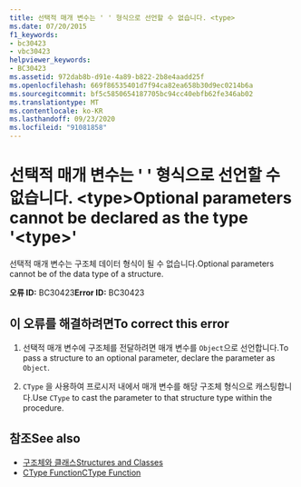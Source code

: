 ```yaml
---
title: 선택적 매개 변수는 ' ' 형식으로 선언할 수 없습니다. <type>
ms.date: 07/20/2015
f1_keywords:
- bc30423
- vbc30423
helpviewer_keywords:
- BC30423
ms.assetid: 972dab8b-d91e-4a89-b822-2b8e4aadd25f
ms.openlocfilehash: 669f86535401d7f94ca82ea658b30d9ec0214b6a
ms.sourcegitcommit: bf5c5850654187705bc94cc40ebfb62fe346ab02
ms.translationtype: MT
ms.contentlocale: ko-KR
ms.lasthandoff: 09/23/2020
ms.locfileid: "91081858"
---
```

# <a name="optional-parameters-cannot-be-declared-as-the-type-type"></a><span data-ttu-id="d28ec-102">선택적 매개 변수는 ' ' 형식으로 선언할 수 없습니다. \<type></span><span class="sxs-lookup"><span data-stu-id="d28ec-102">Optional parameters cannot be declared as the type '\<type>'</span></span>

<span data-ttu-id="d28ec-103">선택적 매개 변수는 구조체 데이터 형식이 될 수 없습니다.</span><span class="sxs-lookup"><span data-stu-id="d28ec-103">Optional parameters cannot be of the data type of a structure.</span></span>  
  
 <span data-ttu-id="d28ec-104">**오류 ID:** BC30423</span><span class="sxs-lookup"><span data-stu-id="d28ec-104">**Error ID:** BC30423</span></span>  
  
## <a name="to-correct-this-error"></a><span data-ttu-id="d28ec-105">이 오류를 해결하려면</span><span class="sxs-lookup"><span data-stu-id="d28ec-105">To correct this error</span></span>  
  
1. <span data-ttu-id="d28ec-106">선택적 매개 변수에 구조체를 전달하려면 매개 변수를 `Object`으로 선언합니다.</span><span class="sxs-lookup"><span data-stu-id="d28ec-106">To pass a structure to an optional parameter, declare the parameter as `Object`.</span></span>  
  
2. <span data-ttu-id="d28ec-107">`CType` 을 사용하여 프로시저 내에서 매개 변수를 해당 구조체 형식으로 캐스팅합니다.</span><span class="sxs-lookup"><span data-stu-id="d28ec-107">Use `CType` to cast the parameter to that structure type within the procedure.</span></span>  
  
## <a name="see-also"></a><span data-ttu-id="d28ec-108">참조</span><span class="sxs-lookup"><span data-stu-id="d28ec-108">See also</span></span>

- [<span data-ttu-id="d28ec-109">구조체와 클래스</span><span class="sxs-lookup"><span data-stu-id="d28ec-109">Structures and Classes</span></span>](../programming-guide/language-features/data-types/structures-and-classes.md)
- [<span data-ttu-id="d28ec-110">CType Function</span><span class="sxs-lookup"><span data-stu-id="d28ec-110">CType Function</span></span>](../language-reference/functions/ctype-function.md)
